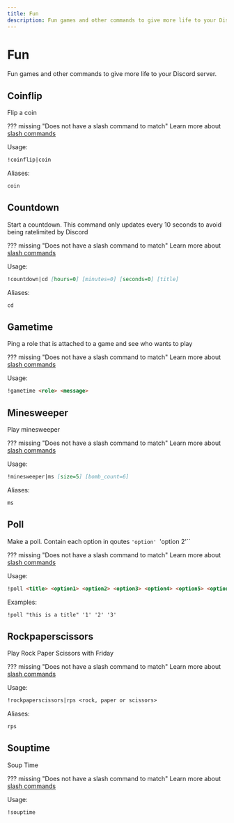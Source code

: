 ```yaml
---
title: Fun
description: Fun games and other commands to give more life to your Discord server.
---
```

# Fun

Fun games and other commands to give more life to your Discord server.

## Coinflip

Flip a coin

??? missing "Does not have a slash command to match"
	Learn more about [slash commands](/#slash-commands)

Usage:

```md
!coinflip|coin 
```

Aliases:

```md
coin
```

## Countdown

Start a countdown. This command only updates every 10 seconds to avoid being ratelimited by Discord

??? missing "Does not have a slash command to match"
	Learn more about [slash commands](/#slash-commands)

Usage:

```md
!countdown|cd [hours=0] [minutes=0] [seconds=0] [title]
```

Aliases:

```md
cd
```

## Gametime

Ping a role that is attached to a game and see who wants to play

??? missing "Does not have a slash command to match"
	Learn more about [slash commands](/#slash-commands)

Usage:

```md
!gametime <role> <message>
```

## Minesweeper

Play minesweeper

??? missing "Does not have a slash command to match"
	Learn more about [slash commands](/#slash-commands)

Usage:

```md
!minesweeper|ms [size=5] [bomb_count=6]
```

Aliases:

```md
ms
```

## Poll

Make a poll. Contain each option in qoutes `'option' `'option 2'``

??? missing "Does not have a slash command to match"
	Learn more about [slash commands](/#slash-commands)

Usage:

```md
!poll <title> <option1> <option2> <option3> <option4> <option5> <option6> <option7> <option8> <option9> <option10>
```

Examples:

```md
!poll "this is a title" '1' '2' '3'
```

## Rockpaperscissors

Play Rock Paper Scissors with Friday

??? missing "Does not have a slash command to match"
	Learn more about [slash commands](/#slash-commands)

Usage:

```md
!rockpaperscissors|rps <rock, paper or scissors>
```

Aliases:

```md
rps
```

## Souptime

Soup Time

??? missing "Does not have a slash command to match"
	Learn more about [slash commands](/#slash-commands)

Usage:

```md
!souptime 
```
